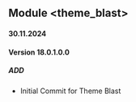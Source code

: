 ## Module <theme_blast>

#### 30.11.2024
#### Version 18.0.1.0.0
##### ADD
- Initial Commit for Theme Blast 
